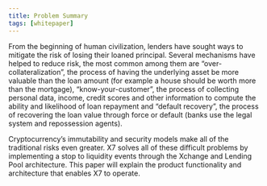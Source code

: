 ```yaml
---
title: Problem Summary
tags: [whitepaper]
---
```


From the beginning of human civilization, lenders have sought ways to mitigate the risk of losing their loaned principal. Several mechanisms have helped to reduce risk, the most common among them are “over-collateralization”, the process of having the underlying asset be more valuable than the loan amount (for example a house should be worth more than the mortgage), “know-your-customer”, the process of collecting personal data, income, credit scores and other information to compute the ability and likelihood of loan repayment and “default recovery”, the process of recovering the loan value through force or default (banks use the legal system and repossession agents).

Cryptocurrency’s immutability and security models make all of the traditional risks even greater. X7 solves all of these difficult problems by implementing a stop to liquidity events through the Xchange and Lending Pool architecture. This paper will explain the product functionality and architecture that enables X7 to operate.

